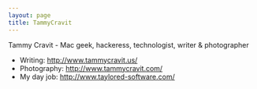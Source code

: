 ```yaml
---
layout: page
title: TammyCravit
---
```


Tammy Cravit -  Mac geek, hackeress, technologist, writer & photographer


* Writing: http://www.tammycravit.us/
* Photography: http://www.tammycravit.com/
* My day job: http://www.taylored-software.com/
